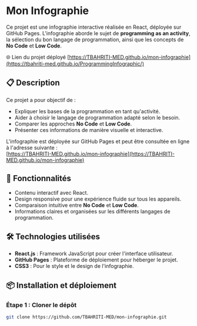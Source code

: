 # Mon Infographie

Ce projet est une infographie interactive réalisée en React, déployée sur GitHub Pages. L'infographie aborde le sujet de **programming as an activity**, la sélection du bon langage de programmation, ainsi que les concepts de **No Code** et **Low Code**.

🌐 Lien du projet déployé
[https://TBAHRITI-MED.github.io/mon-infographie](https://tbahriti-med.github.io/ProgrammingInfographic/)
## 📋 Description

Ce projet a pour objectif de :
- Expliquer les bases de la programmation en tant qu'activité.
- Aider à choisir le langage de programmation adapté selon le besoin.
- Comparer les approches **No Code** et **Low Code**.
- Présenter ces informations de manière visuelle et interactive.

L'infographie est déployée sur GitHub Pages et peut être consultée en ligne à l'adresse suivante :  
[https://TBAHRITI-MED.github.io/mon-infographie](https://TBAHRITI-MED.github.io/mon-infographie)

## 🚀 Fonctionnalités

- Contenu interactif avec React.
- Design responsive pour une expérience fluide sur tous les appareils.
- Comparaison intuitive entre **No Code** et **Low Code**.
- Informations claires et organisées sur les différents langages de programmation.

## 🛠️ Technologies utilisées

- **React.js** : Framework JavaScript pour créer l'interface utilisateur.
- **GitHub Pages** : Plateforme de déploiement pour héberger le projet.
- **CSS3** : Pour le style et le design de l'infographie.

## 📦 Installation et déploiement

### Étape 1 : Cloner le dépôt
```bash
git clone https://github.com/TBAHRITI-MED/mon-infographie.git



